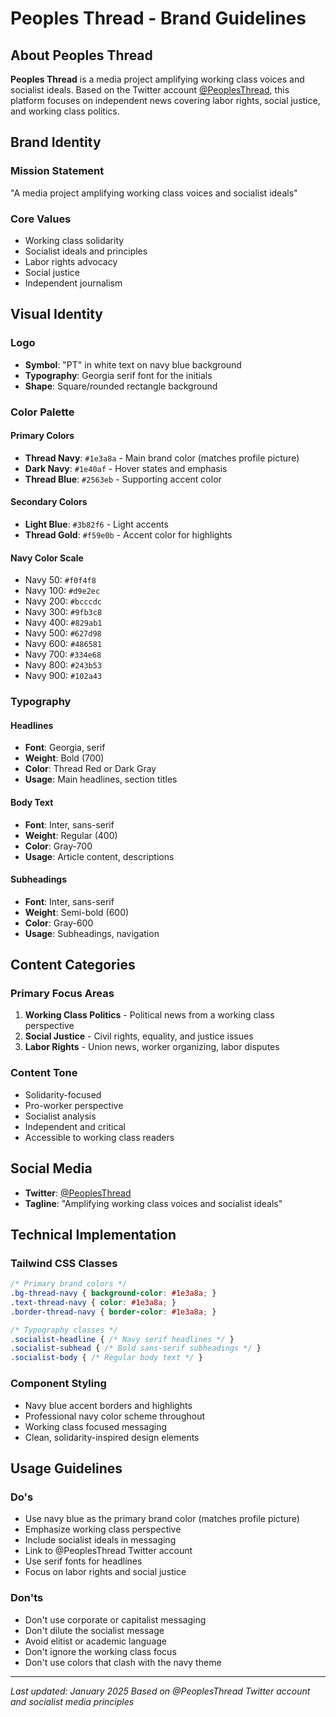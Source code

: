 # Peoples Thread - Brand Guidelines

## About Peoples Thread
**Peoples Thread** is a media project amplifying working class voices and socialist ideals. Based on the Twitter account [@PeoplesThread](https://x.com/PeoplesThread), this platform focuses on independent news covering labor rights, social justice, and working class politics.

## Brand Identity

### Mission Statement
"A media project amplifying working class voices and socialist ideals"

### Core Values
- Working class solidarity
- Socialist ideals and principles
- Labor rights advocacy
- Social justice
- Independent journalism

## Visual Identity

### Logo
- **Symbol**: "PT" in white text on navy blue background
- **Typography**: Georgia serif font for the initials
- **Shape**: Square/rounded rectangle background

### Color Palette

#### Primary Colors
- **Thread Navy**: `#1e3a8a` - Main brand color (matches profile picture)
- **Dark Navy**: `#1e40af` - Hover states and emphasis
- **Thread Blue**: `#2563eb` - Supporting accent color

#### Secondary Colors
- **Light Blue**: `#3b82f6` - Light accents
- **Thread Gold**: `#f59e0b` - Accent color for highlights

#### Navy Color Scale
- Navy 50: `#f0f4f8`
- Navy 100: `#d9e2ec`
- Navy 200: `#bcccdc`
- Navy 300: `#9fb3c8`
- Navy 400: `#829ab1`
- Navy 500: `#627d98`
- Navy 600: `#486581`
- Navy 700: `#334e68`
- Navy 800: `#243b53`
- Navy 900: `#102a43`

### Typography

#### Headlines
- **Font**: Georgia, serif
- **Weight**: Bold (700)
- **Color**: Thread Red or Dark Gray
- **Usage**: Main headlines, section titles

#### Body Text
- **Font**: Inter, sans-serif
- **Weight**: Regular (400)
- **Color**: Gray-700
- **Usage**: Article content, descriptions

#### Subheadings
- **Font**: Inter, sans-serif
- **Weight**: Semi-bold (600)
- **Color**: Gray-600
- **Usage**: Subheadings, navigation

## Content Categories

### Primary Focus Areas
1. **Working Class Politics** - Political news from a working class perspective
2. **Social Justice** - Civil rights, equality, and justice issues
3. **Labor Rights** - Union news, worker organizing, labor disputes

### Content Tone
- Solidarity-focused
- Pro-worker perspective
- Socialist analysis
- Independent and critical
- Accessible to working class readers

## Social Media
- **Twitter**: [@PeoplesThread](https://x.com/PeoplesThread)
- **Tagline**: "Amplifying working class voices and socialist ideals"

## Technical Implementation

### Tailwind CSS Classes
```css
/* Primary brand colors */
.bg-thread-navy { background-color: #1e3a8a; }
.text-thread-navy { color: #1e3a8a; }
.border-thread-navy { border-color: #1e3a8a; }

/* Typography classes */
.socialist-headline { /* Navy serif headlines */ }
.socialist-subhead { /* Bold sans-serif subheadings */ }
.socialist-body { /* Regular body text */ }
```

### Component Styling
- Navy blue accent borders and highlights
- Professional navy color scheme throughout
- Working class focused messaging
- Clean, solidarity-inspired design elements

## Usage Guidelines

### Do's
- Use navy blue as the primary brand color (matches profile picture)
- Emphasize working class perspective
- Include socialist ideals in messaging
- Link to @PeoplesThread Twitter account
- Use serif fonts for headlines
- Focus on labor rights and social justice

### Don'ts
- Don't use corporate or capitalist messaging
- Don't dilute the socialist message
- Avoid elitist or academic language
- Don't ignore the working class focus
- Don't use colors that clash with the navy theme

---

*Last updated: January 2025*
*Based on @PeoplesThread Twitter account and socialist media principles*